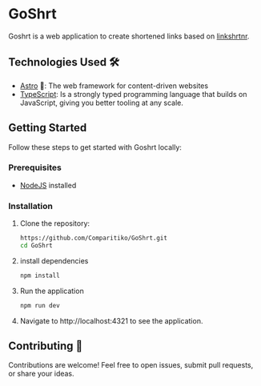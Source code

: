 # GoShrt

Goshrt is a web application to create shortened links based on [linkshrtnr](https://github.com/ikurotime/linkshrtnr).

## Technologies Used 🛠️

- [Astro](https://astro.build/) 🚀: The web framework for content-driven websites
- [TypeScript](https://www.typescriptlang.org/): Is a strongly typed programming language that builds on JavaScript, giving you better tooling at any scale.

## Getting Started 

Follow these steps to get started with Goshrt locally:

### Prerequisites

- [NodeJS](https://nodejs.org/en) installed

### Installation

1. Clone the repository:

   ```bash
   https://github.com/Comparitiko/GoShrt.git
   cd GoShrt
   ```

2. install dependencies

   ```bash
   npm install
   ```

3. Run the application

   ```bash
   npm run dev
   ```

4. Navigate to http://localhost:4321 to see the application.

## Contributing 🤝

Contributions are welcome! Feel free to open issues, submit pull requests, or share your ideas.
